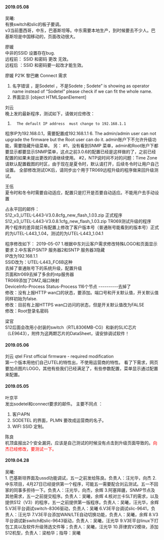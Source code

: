 

#### 2019.05.08

吴曦:  
有换switch和slic的板子要调。  
v3当前墨西哥，中东，巴基斯坦等。中东需要本地生产，到时候要去不少人。巴基斯坦是中国移动的，页面改动很大。

廖媛   
中非的SSID 设置存在bug.  
远程前： SSID 和密码 更改 无效。  
远程后 ：SSID 和密码要一起改才能生效。  

廖媛 P21K  黎巴嫩 Connect 需求  
1. 名字错误 ，是Sodetel ，不是Sodete ;
Sodete” is showing as operator name instead of “Sodetel” please check if we can fit the whole name.
2.  界面显示 [object HTMLSpanElement]


刘云  
晚上发的最新程序，测试如下，请做对应修改：
1.       The default IP address  must change to 192.168.1.1
程序IP为192.168.0.1，需要配置成192.168.1.1
6.       The admin/admin user can not upgrade the firmware but the Root user can do it.
admin账户下不允许升级功能，需要隐藏升级菜单。
另：
#1，没有看到SNMP 菜单，admin和Root账户下都要显示都要显示SNMP菜单，这点之前3.0.6的配置已经是这样做的了，之前已经配置的如果未提出更改的请继续使用。
#2，NTP说时间不对的问题：Time Zone请默认配置截图的时区，由于现在是夏令时，默认请打开，后续冬令时让用户自己设置。
全部修改测试OK后，请同步出个用于TR069远程升级的程序做来回升级测试。

王伍  
夏令时和冬令时需要自动适应，配置只是打开是否要自动适应。不能用户去手动设置

占永平回的邮件：  
S12_v3_UTEL-L443-V3.0.8cfg_new_flash_1.03.zip       正式程序  
S12_v3_UTEL-L443-V3.0.8.1cfg_new_flash_1.03.zip    TR069测试升级的程序  
两个程序的差异就只有配置上修改了客户版本号（普通账号能看到的版本号）正式的为UTEL-L443_1.04，测试的为UTEL-L443_1.04.1

程序修改如下：
2019-05-07 1.根据中东刘云客户需求修改特殊LOGO和页面显示要求 2.中东客户SNTP 服务器2和SNTP 服务器3隐藏  
IP改为192.168.1.1  
SSID改为：UTEL-L443_FC6B这种  
去掉了普通账号下的系统升级，配置升级  
页面和tr069去掉了多余的ntp服务器  
TR069添加了DMZ,端口映射  
DeviceInfo-Process Status-Process 116个节点 ----------去掉了  
修改：没有上报HTTP wan口的状态，要添加。端口号和开关默认值，开关默认值同样初始为false.  
修改：目前有上报HTTPS wan口访问的状态，但是开关默认值改为FALSE  
修改：Root登录名密码  

梁官  
S12后面会改用小封装的switch（RTL8306MB-CG）和新的SLIC芯片（LE9643），附件为这两颗芯片的DataSheet，请安排调试软件！

#### 2019.05.06

刘云 qtel First official firmware - required modification   
第一个版本用他们自己UTEL的特性出，不使用运营商的特性。
看了下需求，网页要加点图片LOGO，其他有些我们已经满足了，有些参数配置，菜单显示通过配置来配置。



#### 2019.05.05

叶京平  
发出sodetel和connect要求的邮件。
主要不同点 ：
1. 客户APN
2. SODETEL 的界面，PLMN 要改成运营商的名子。
3. WIFI SSID 定制。

陈良  
机顶盒报出2个安全漏洞，应该是自己测试的时候没有点击到升级页面导致的。<font color=red>向杰已经修改，要测试一下。</font>

#### 2019.04.28

吴曦:  
    1. 巴基斯坦界面及ussd功能调试，五一之前发给陈良。负责人：汪光华，向杰
    2.中东项目，4月27日已经提供第一个程序，可能五一需要配合刘云测试。五一不回家的同事多担待一下。负责人：汪光华，向杰，余辉
    3.阿塞拜疆，SNMP节点及其他需求，五一之前提交程序。负责人：吴曦，余辉
    4.核对兰卡SLT的需求，以及提供S12（V3）的程序，五一之前提供第一版程序。负责人：吴曦，汪光华，余辉
    5.V3E平台调试switch-8306驱动，负责人：吴曦
    6.V3E平台调试slic-9641，负责人：汪光华
    7.V3E平台添加WAN/LTE自动切换功能，负责人：吴曦，余辉
    8.V3平台调试新switch和slic-9643驱动，负责人：吴曦，汪光华
    9.V3E平台linux下打包工具以及软件升级筛选文件等；负责人：吴曦，汪光华
    10.菲律宾V2模块，添加S12机型，负责人：梁柏华；指导：吴曦
